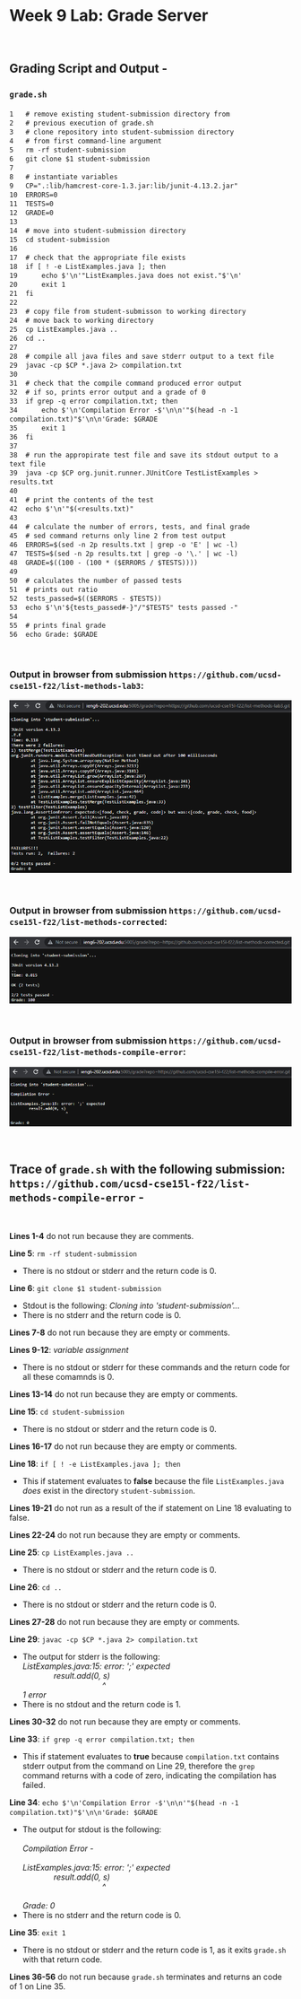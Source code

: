 # Week 9 Lab: Grade Server

<br>

## Grading Script and Output -

### `grade.sh`
```
1   # remove existing student-submission directory from
2   # previous execution of grade.sh
3   # clone repository into student-submission directory
4   # from first command-line argument
5   rm -rf student-submission
6   git clone $1 student-submission
7
8   # instantiate variables
9   CP=".:lib/hamcrest-core-1.3.jar:lib/junit-4.13.2.jar"
10  ERRORS=0
11  TESTS=0
12  GRADE=0
13
14  # move into student-submission directory
15  cd student-submission
16
17  # check that the appropriate file exists
18  if [ ! -e ListExamples.java ]; then
19      echo $'\n'"ListExamples.java does not exist."$'\n'
20      exit 1
21  fi
22
23  # copy file from student-submisson to working directory
24  # move back to working directory
25  cp ListExamples.java ..
26  cd ..
27
28  # compile all java files and save stderr output to a text file
29  javac -cp $CP *.java 2> compilation.txt
30
31  # check that the compile command produced error output
32  # if so, prints error output and a grade of 0
33  if grep -q error compilation.txt; then
34      echo $'\n'Compilation Error -$'\n\n'"$(head -n -1 compilation.txt)"$'\n\n'Grade: $GRADE
35      exit 1
36  fi
37
38  # run the appropirate test file and save its stdout output to a text file
39  java -cp $CP org.junit.runner.JUnitCore TestListExamples > results.txt
40
41  # print the contents of the test
42  echo $'\n'"$(<results.txt)"
43
44  # calculate the number of errors, tests, and final grade
45  # sed command returns only line 2 from test output
46  ERRORS=$(sed -n 2p results.txt | grep -o 'E' | wc -l)
47  TESTS=$(sed -n 2p results.txt | grep -o '\.' | wc -l)
48  GRADE=$((100 - (100 * ($ERRORS / $TESTS))))
49
50  # calculates the number of passed tests
51  # prints out ratio
52  tests_passed=$(($ERRORS - $TESTS))
53  echo $'\n'${tests_passed#-}"/"$TESTS" tests passed -"
54
55  # prints final grade
56  echo Grade: $GRADE
```

<br>

### Output in browser from submission `https://github.com/ucsd-cse15l-f22/list-methods-lab3`:

![](lab6_1.png)

<br>

### Output in browser from submission `https://github.com/ucsd-cse15l-f22/list-methods-corrected`:

![](lab6_2.png)

<br>

### Output in browser from submission `https://github.com/ucsd-cse15l-f22/list-methods-compile-error`:

![](lab6_3.png)

<br>

## Trace of `grade.sh` with the following submission: `https://github.com/ucsd-cse15l-f22/list-methods-compile-error` -

<br>

__Lines 1-4__ do not run because they are comments.

__Line 5__: `rm -rf student-submission`
* There is no stdout or stderr and the return code is 0.

__Line 6__: `git clone $1 student-submission`
* Stdout is the following: _Cloning into 'student-submission'..._
* There is no stderr and the return code is 0.

__Lines 7-8__ do not run because they are empty or comments.

__Lines 9-12__: _variable assignment_
* There is no stdout or stderr for these commands and the return code for all these comamnds is 0.

__Lines 13-14__ do not run because they are empty or comments.

__Line 15__: `cd student-submission`
* There is no stdout or stderr and the return code is 0.

__Lines 16-17__ do not run because they are empty or comments.

__Line 18__: `if [ ! -e ListExamples.java ]; then`
* This if statement evaluates to __false__ because the file `ListExamples.java` _does_ exist in the directory `student-submission`.

__Lines 19-21__ do not run as a result of the if statement on Line 18 evaluating to false.

__Lines 22-24__ do not run because they are empty or comments.

__Line 25__: `cp ListExamples.java ..`
* There is no stdout or stderr and the return code is 0.

__Line 26__: `cd ..`
* There is no stdout or stderr and the return code is 0.

__Lines 27-28__ do not run because they are empty or comments.

__Line 29__: `javac -cp $CP *.java 2> compilation.txt`
* The output for stderr is the following:<br>_ListExamples.java:15: error: ';' expected_<br>&nbsp;&nbsp;&nbsp;&nbsp;&nbsp;&nbsp;&nbsp;&nbsp;&nbsp;&nbsp;&nbsp;&nbsp;&nbsp;&nbsp;_result.add(0, s)_<br>&nbsp;&nbsp;&nbsp;&nbsp;&nbsp;&nbsp;&nbsp;&nbsp;&nbsp;&nbsp;&nbsp;&nbsp;&nbsp;&nbsp;&nbsp;&nbsp;&nbsp;&nbsp;&nbsp;&nbsp;&nbsp;&nbsp;&nbsp;&nbsp;&nbsp;&nbsp;&nbsp;&nbsp;&nbsp;&nbsp;&nbsp;&nbsp;&nbsp;&nbsp;&nbsp;&nbsp;_^_<br>_1 error_
* There is no stdout and the return code is 1.

__Lines 30-32__ do not run because they are empty or comments.

__Line 33__: `if grep -q error compilation.txt; then`
* This if statement evaluates to __true__ because `compilation.txt` contains stderr output from the command on Line 29, therefore the `grep` command returns with a code of zero, indicating the compilation has failed.

__Line 34__: `echo $'\n'Compilation Error -$'\n\n'"$(head -n -1 compilation.txt)"$'\n\n'Grade: $GRADE`
*  The output for stdout is the following:<br><br>_Compilation Error -_<br><br>_ListExamples.java:15: error: ';' expected_<br>&nbsp;&nbsp;&nbsp;&nbsp;&nbsp;&nbsp;&nbsp;&nbsp;&nbsp;&nbsp;&nbsp;&nbsp;&nbsp;&nbsp;_result.add(0, s)_<br>&nbsp;&nbsp;&nbsp;&nbsp;&nbsp;&nbsp;&nbsp;&nbsp;&nbsp;&nbsp;&nbsp;&nbsp;&nbsp;&nbsp;&nbsp;&nbsp;&nbsp;&nbsp;&nbsp;&nbsp;&nbsp;&nbsp;&nbsp;&nbsp;&nbsp;&nbsp;&nbsp;&nbsp;&nbsp;&nbsp;&nbsp;&nbsp;&nbsp;&nbsp;&nbsp;&nbsp;_^_<br><br>_Grade: 0_
* There is no stderr and the return code is 0.

__Line 35__: `exit 1`
* There is no stdout or stderr and the return code is 1, as it exits `grade.sh` with that return code.

__Lines 36-56__ do not run because `grade.sh` terminates and returns an code of 1 on Line 35.